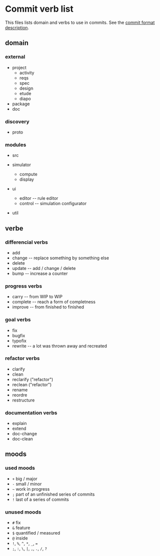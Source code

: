 # Commit verb list

This files lists domain and verbs to use in commits. See the [commit format description](./commit-format.md).

## domain

### external

- project
  - activity
  - reqs
  - spec
  - design
  - etude
  - diapo
- package
- doc

### discovery

- proto

### modules

- src

- simulator
  - compute
  - display
- ui
  - editor -- rule editor
  - control -- simulation configurator
- util

## verbe

### differencial verbs

- add
- change -- replace something by something else
- delete
- update -- add / change / delete
- bump -- increase a counter

### progress verbs

- carry -- from WIP to WIP
- complete -- reach a form of completness
- improve -- from finished to finished

### goal verbs

- fix
- bugfix
- typofix
- rewrite -- a lot was thrown away and recreated

### refactor verbs

- clarify
- clean
- reclarify ("refactor")
- reclean ("refactor")
- rename
- reordre
- restructure

### documentation verbs

- explain
- extend
- doc-change
- doc-clean

## moods

### used moods

- `+` big / major
- `-` small / minor
- `~` work in progress
- `;` part of an unfinished series of commits
- `!` last of a series of commits

### unused moods

- `#` fix
- `&` feature
- `$` quantified / measured
- `@` inside
- `!`, `%`, `^`, `*`, `_`, `=`
- `;`, `:`, `\`, `|`, `,`, `.`, `/`, `?`
